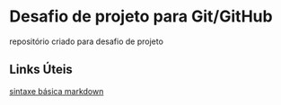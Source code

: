 # Desafio de projeto para Git/GitHub
repositório criado para desafio de projeto

## Links Úteis
[sintaxe básica markdown](https://www.markdownguide.org/basic-syntax/)
